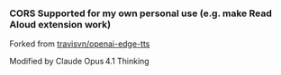 ### CORS Supported for my own personal use (e.g. make Read Aloud extension work)

Forked from [travisvn/openai-edge-tts](https://github.com/travisvn/openai-edge-tts)

Modified by Claude Opus 4.1 Thinking
